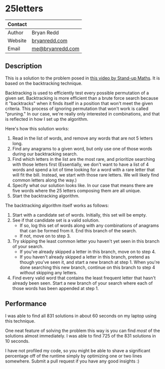 # 25letters

|Contact||
|-|-|
|Author|Bryan Redd|
|Website|[bryanredd.com](bryanredd.com)
|Email|[me@bryanredd.com](me@bryanredd.com)|


## Description

This is a solution to the problem posed in [this video by Stand-up Maths](https://www.youtube.com/watch?v=_-AfhLQfb6w).
It is based on the backtracking technique.

Backtracking is used to efficiently test every possible permutation of a given set.
Backtracking is more efficient than a brute force search because it "backtracks" when it finds itself in a position that won't meet the given criteria.
This process of ignoring permutation that won't work is called "pruning."
In our case, we're really only interested in combinations, and that is reflected in how I set up the algorithm.

Here's how this solution works:
1. Read in the list of words, and remove any words that are not 5 letters long.
2. Find any anagrams to a given word, but only use one of those words during our backtracking search.
3. Find which letters in the list are the most rare, and prioritize searching with those letters first (Essentially, we don't want to have a list of 4 words and spend a lot of time looking for a word with a rare letter that will fit the bill. Instead, we start with those rare letters. We will likely find common letters along the way.)
4. Specify what our solution looks like. In our case that means there are five words where the 25 letters composing them are all unique.
5. Start the backtracking algorithm.

The backtracking algorithm itself works as follows:
1. Start with a candidate set of words. Initially, this set will be empty.
2. See if that candidate set is a valid solution.
    - If so, log this set of words along with any combinations of anagrams that can be formed from it. End this branch of the search.
    - If not, move on to step 3.
3. Try skipping the least common letter you haven't yet seen in this branch of your search.
    - If you've already skipped a letter in this branch, move on to step 4.
    - If you haven't already skipped a letter in this branch, pretend as though you've seen it, and start a new branch at step 1. When you're done searching this new branch, continue on this branch to step 4 *without* skipping any letters.
4. Find every valid word that contains the least frequent letter that hasn't already been seen. Start a new branch of your search where each of those words has been appended at step 1.


## Performance

I was able to find all 831 solutions in about 60 seconds on my laptop using this technique.

One neat feature of solving the problem this way is you can find *most* of the solutions almost immediately. I was able to find 725 of the 831 solutions in 10 seconds.

I have not profiled my code, so you might be able to shave a significant percentage off of the runtime simply by optimizing one or two lines somewhere. Submit a pull request if you have any good insights :)